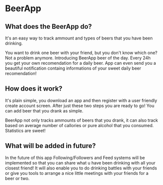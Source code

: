 # BeerApp

## What does the BeerApp do?

It's an easy way to track ammount and types of beers that you have been drinking. 

You want to drink one beer with your friend, but you don't know which one? Not a problem anymore. Introducing BeerApp beer of the day. Every 24h you get your own recomendation for a daily beer. App can even send you a beautiful notification containg informations of your sweet daily beer recomendation!

## How does it work?

It's plain simple, you download an app and then register with a user friendly create account screen. After just these two steps you are ready to go! You can add beer that you drank as simple. 

BeerApp not only tracks ammounts of beers that you drank, it can also track based on average number of callories or pure alcohol that you consumed. Statistics are sweet!


## What will be added in future?

In the future of this app Following/Followers and Feed systems will be implemented so that you can share what u have been drinking with all your closest friend! It will also enable you to do drinking battles with your friends or give you tools to arrange a nice little meetings with your friends for a beer or two. 

